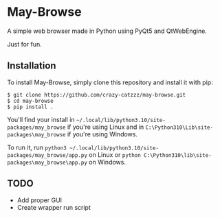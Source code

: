 # May-Browse

A simple web browser made in Python using PyQt5 and QtWebEngine.

Just for fun.

## Installation

To install May-Browse, simply clone this repository and install it with pip:

```
$ git clone https://github.com/crazy-catzzz/may-browse.git
$ cd may-browse
$ pip install .
```

You'll find your install in `~/.local/lib/python3.10/site-packages/may_browse` if you're using Linux and in `C:\Python310\Lib\site-packages\may_browse` if you're using Windows.

To run it, run `python3 ~/.local/lib/python3.10/site-packages/may_browse/app.py` on Linux or `python C:\Python310\lib\site-packages\may_browse\app.py` on Windows.

## TODO
- Add proper GUI
- Create wrapper run script